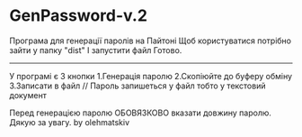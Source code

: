 # GenPassword-v.2
Програма для генерації паролів на Пайтоні
Щоб користуватися потрібно зайти у папку "dist"
І запустити файл 
Готово.

---------------------------------
У програмі є 3 кнопки 
1.Генерація паролю 
2.Скопіюйте до буферу обміну 
3.Записати в файл // Пароль запишеться у файл тобто у текстовий документ 

Перед генерацією паролю ОБОВЯЗКОВО вказати довжину паролю.
Дякую за увагу.
by olehmatskiv
